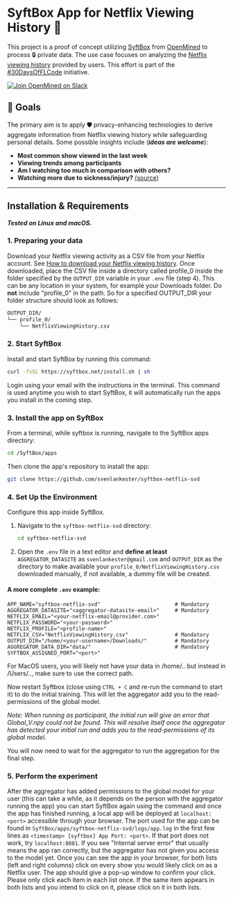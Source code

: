 # SyftBox App for Netflix Viewing History 🍿

This project is a proof of concept utilizing [SyftBox](https://syftbox-documentation.openmined.org/) from [OpenMined](https://openmined.org/) to process 🔒 private data. The use case focuses on analyzing the [Netflix viewing history](https://help.netflix.com/en/node/101917) provided by users. This effort is part of the [#30DaysOfFLCode](https://info.openmined.org/30daysofflcode) initiative.

[![Join OpenMined on Slack](https://img.shields.io/badge/Join%20Us%20on-Slack-blue)](https://slack.openmined.org/)

## 🎯 Goals

The primary aim is to apply 🛡️ privacy-enhancing technologies to derive aggregate information from Netflix viewing history while safeguarding personal details. Some possible insights include (**_ideas are welcome_**):

- **Most common show viewed in the last week**
- **Viewing trends among participants**
- **Am I watching too much in comparison with others?**
- **Watching more due to sickness/injury?** [(source)](https://www.kaggle.com/code/nachoco/netflix-viewing-analysis-with-injury)

---

## Installation & Requirements
**_Tested on Linux and macOS._**


### 1. Preparing your data

Download your Netflix viewing activity as a CSV file from your Netflix account. See [How to download your Netflix viewing history](https://help.netflix.com/en/node/101917). Once downloaded, place the CSV file inside a directory called profile_0 inside the folder specified by the `OUTPUT_DIR` variable in your `.env` file (step 4). This can be any location in your system, for example your Downloads folder. Do **not** include "profile_0" in the path. So for a specified OUTPUT_DIR your folder structure should look as follows:

```bash
OUTPUT_DIR/
└── profile_0/
    └── NetflixViewingHistory.csv
```

### 2. Start SyftBox
Install and start SyftBox by running this command:

   ```bash
   curl -fsSL https://syftbox.net/install.sh | sh
   ```

Login using your email with the instructions in the terminal. This command is used anytime you wish to start SyftBox, it will automatically run the apps you install in the coming step.

### 3. Install the app on SyftBox

From a terminal, while syftbox is running, navigate to the SyftBox apps directory:
   ```bash
   cd /SyftBox/apps
   ```
Then clone the app's repository to install the app:
   ```bash
   git clone https://github.com/svenlankester/syftbox-netflix-svd
   ```

### 4. Set Up the Environment
Configure this app inside SyftBox.

1. Navigate to the `syftbox-netflix-svd` directory:
   ```bash
   cd syftbox-netflix-svd
   ```
2. Open the `.env` file in a text editor and **define at least** `AGGREGATOR_DATASITE` as `svenlankester@gmail.com` and `OUTPUT_DIR` as the directory to make available your `profile_0/NetflixViewingHistory.csv` downloaded manually, if not available, a dummy file will be created. 

#### A more complete `.env` example:
   ```
   APP_NAME="syftbox-netflix-svd"                        # Mandatory
   AGGREGATOR_DATASITE="<aggregator-datasite-email>"     # Mandatory
   NETFLIX_EMAIL="<your-netflix-email@provider.com>"
   NETFLIX_PASSWORD="<your-password>"
   NETFLIX_PROFILE="<profile-name>"
   NETFLIX_CSV="NetflixViewingHistory.csv"               # Mandatory
   OUTPUT_DIR="/home/<your-username>/Downloads/"         # Mandatory
   AGGREGATOR_DATA_DIR="data/"                           # Mandatory
   SYFTBOX_ASSIGNED_PORT="<port>"
   ```

For MacOS users, you will likely not have your data in /home/.. but instead in /Users/.., make sure to use the correct path.

Now restart Syftbox (close using ``CTRL + C`` and re-run the command to start it) to do the initial training. This will let the aggregator add you to the read-permissions of the global model.

_Note: When running as participant, the initial run will give an error that Global_V.npy could not be found. This will resolve itself once the aggregator has detected your initial run and adds you to the read-permissions of its global model._

You will now need to wait for the aggregator to run the aggregation for the final step.

### 5. Perform the experiment

After the aggregator has added permissions to the global model for your user (this can take a while, as it depends on the person with the aggregator running the app) you can start SyftBox again using the command and once the app has finished running, a local app will be deployed at ``localhost:<port>`` accessible through your browser. The port used for the app can be found in ``SyftBox/apps/syftbox-netflix-svd/logs/app.log`` in the first few lines as ``<timestamp> [syftbox] App Port: <port>``. If that port does not work, try ``localhost:8081``. If you see "Internal server error" that usually means the app ran correctly, but the aggregator has not given you access to the model yet. Once you can see the app in your browser, for both lists (left and right columns) click on every show you would likely click on as a Netflix user. The app should give a pop-up window to confirm your click. Please only click each item in each list once. If the same item appears in both lists and you intend to click on it, please click on it in both lists.
